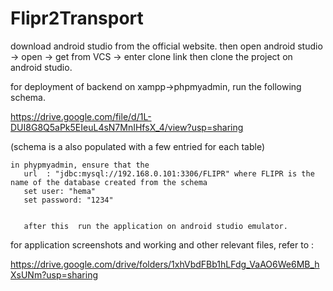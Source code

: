# Flipr2Transport


download android studio from the official website.
then open android studio -> open -> get from VCS -> enter clone link then
clone the project on android studio.

for deployment of backend on xampp->phpmyadmin, run the following schema. 

https://drive.google.com/file/d/1L-DUI8G8Q5aPk5EIeuL4sN7MnIHfsX_4/view?usp=sharing

(schema is a also populated with a few entried for each table)

    in phypmyadmin, ensure that the 
       url  : "jdbc:mysql://192.168.0.101:3306/FLIPR" where FLIPR is the name of the database created from the schema
       set user: "hema"
       set password: "1234"
       
       
       after this  run the application on android studio emulator.
       
for application screenshots and working and other relevant files, refer to :

https://drive.google.com/drive/folders/1xhVbdFBb1hLFdg_VaAO6We6MB_hXsUNm?usp=sharing


    
